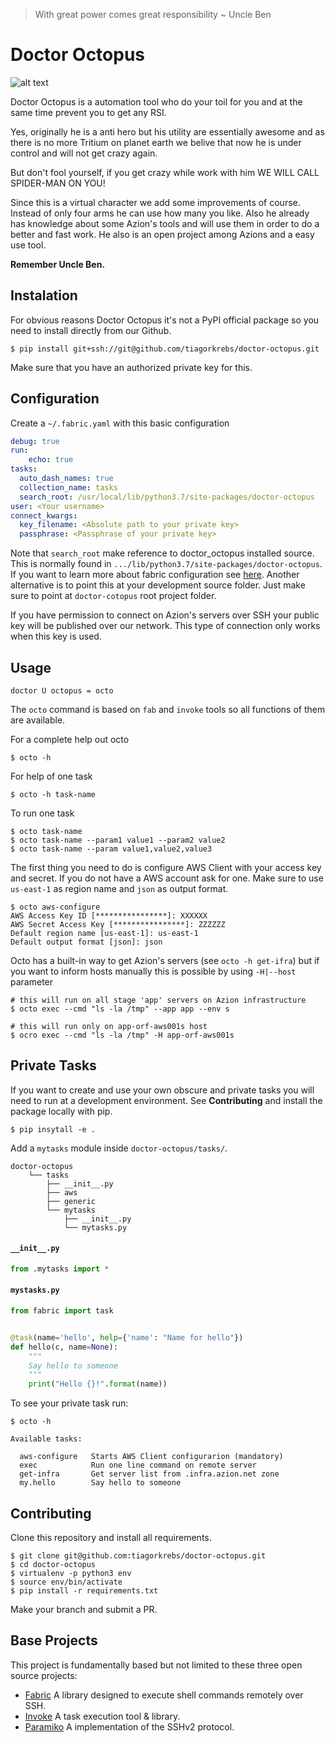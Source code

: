 > With great power comes great responsibility ~ Uncle Ben
>
# Doctor Octopus

![alt text](http://tiny.cc/yev4hz)

Doctor Octopus is a automation tool who do your toil for you and at the same time prevent you to get any RSI.

Yes, originally he is a anti hero but his utility are essentially awesome and as there is no more Tritium on planet 
earth we belive that now he is under control and will not get crazy again.

But don't fool yourself, if you get crazy while work with him WE WILL CALL SPIDER-MAN ON YOU!

Since this is a virtual character we add some improvements of course. 
Instead of only four arms he can use how many you like. Also he already has knowledge about some Azion's tools and will 
use them in order to do a better and fast work. He also is an open project among Azions and a easy use tool.

**Remember Uncle Ben.**

## Instalation
For obvious reasons Doctor Octopus it's not a PyPI official package so you need to install directly from our Github.
```console
$ pip install git+ssh://git@github.com/tiagorkrebs/doctor-octopus.git
```
Make sure that you have an authorized private key for this.

## Configuration
Create a `~/.fabric.yaml` with this basic configuration
```yaml
debug: true
run:
    echo: true
tasks:
  auto_dash_names: true
  collection_name: tasks
  search_root: /usr/local/lib/python3.7/site-packages/doctor-octopus
user: <Your username>
connect_kwargs:
  key_filename: <Absolute path to your private key>
  passphrase: <Passphrase of your private key>
```
Note that `search_root` make reference to doctor_octopus installed source. This is normally found in 
`.../lib/python3.7/site-packages/doctor-octopus`.
If you want to learn more about fabric configuration see [here](http://docs.fabfile.org/en/2.5/concepts/configuration.html). 
Another alternative is to point this at your development source folder. 
Just make sure to point at `doctor-cotopus` root project folder.

If you have permission to connect on Azion's servers over SSH your public key will be published over our network.
This type of connection only works when this key is used.

## Usage
`doctor U octopus = octo`

The `octo` command is based on `fab` and `invoke` tools so all functions of them are available.

For a complete help out octo
```console
$ octo -h
```

For help of one task
```console
$ octo -h task-name
```

To run one task
```console
$ octo task-name
$ octo task-name --param1 value1 --param2 value2
$ octo task-name --param value1,value2,value3
```

The first thing you need to do is configure AWS Client with your access key and secret. If you do not have a AWS account 
ask for one.
Make sure to use `us-east-1` as region name and `json` as output format.
```console
$ octo aws-configure
AWS Access Key ID [****************]: XXXXXX
AWS Secret Access Key [****************]: ZZZZZZ
Default region name [us-east-1]: us-east-1
Default output format [json]: json
```

Octo has a built-in way to get Azion's servers (see `octo -h get-ifra`) but if you want to inform hosts manually this
is possible by using `-H|--host` parameter
```console
# this will run on all stage 'app' servers on Azion infrastructure
$ octo exec --cmd "ls -la /tmp" --app app --env s

# this will run only on app-orf-aws001s host
$ ocro exec --cmd "ls -la /tmp" -H app-orf-aws001s
```

## Private Tasks
If you want to create and use your own obscure and private tasks you will need to run at a development environment.
See **Contributing** and install the package locally with pip.
```console
$ pip insytall -e .
```

Add a `mytasks` module inside `doctor-octopus/tasks/`.
```console
doctor-octopus
    └── tasks
        ├── __init__.py
        ├── aws
        ├── generic
        └── mytasks
            ├── __init__.py
            └── mytasks.py

```

#### **`__init__.py`**
```python
from .mytasks import *
```

#### **`mystasks.py`**
```python
from fabric import task


@task(name='hello', help={'name': "Name for hello"})
def hello(c, name=None):
    """
    Say hello to someone
    """
    print("Hello {}!".format(name))
```

To see your private task run:
```console
$ octo -h

Available tasks:

  aws-configure   Starts AWS Client configurarion (mandatory)
  exec            Run one line command on remote server
  get-infra       Get server list from .infra.azion.net zone
  my.hello        Say hello to someone

```

## Contributing

Clone this repository and install all requirements.
```console
$ git clone git@github.com:tiagorkrebs/doctor-octopus.git
$ cd doctor-octopus
$ virtualenv -p python3 env
$ source env/bin/activate
$ pip install -r requirements.txt
```
Make your branch and submit a PR.

## Base Projects
This project is fundamentally based but not limited to these three open source projects:
- [Fabric](https://github.com/fabric/fabric/) A library designed to execute shell commands remotely over SSH.
- [Invoke](https://github.com/pyinvoke/invoke/) A task execution tool & library.
- [Paramiko](https://github.com/paramiko/paramiko/) A implementation of the SSHv2 protocol.